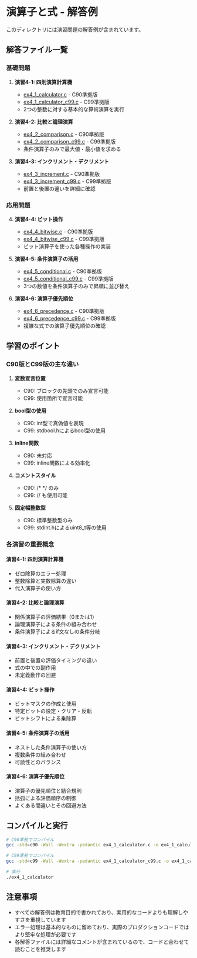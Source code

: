 # 演算子と式 - 解答例

このディレクトリには演習問題の解答例が含まれています。

## 解答ファイル一覧

### 基礎問題

1. **演習4-1: 四則演算計算機**
   - [ex4_1_calculator.c](ex4_1_calculator.c) - C90準拠版
   - [ex4_1_calculator_c99.c](ex4_1_calculator_c99.c) - C99準拠版
   - 2つの整数に対する基本的な算術演算を実行

2. **演習4-2: 比較と論理演算**
   - [ex4_2_comparison.c](ex4_2_comparison.c) - C90準拠版
   - [ex4_2_comparison_c99.c](ex4_2_comparison_c99.c) - C99準拠版
   - 条件演算子のみで最大値・最小値を求める

3. **演習4-3: インクリメント・デクリメント**
   - [ex4_3_increment.c](ex4_3_increment.c) - C90準拠版
   - [ex4_3_increment_c99.c](ex4_3_increment_c99.c) - C99準拠版
   - 前置と後置の違いを詳細に確認

### 応用問題

4. **演習4-4: ビット操作**
   - [ex4_4_bitwise.c](ex4_4_bitwise.c) - C90準拠版
   - [ex4_4_bitwise_c99.c](ex4_4_bitwise_c99.c) - C99準拠版
   - ビット演算子を使った各種操作の実装

5. **演習4-5: 条件演算子の活用**
   - [ex4_5_conditional.c](ex4_5_conditional.c) - C90準拠版
   - [ex4_5_conditional_c99.c](ex4_5_conditional_c99.c) - C99準拠版
   - 3つの数値を条件演算子のみで昇順に並び替え

6. **演習4-6: 演算子優先順位**
   - [ex4_6_precedence.c](ex4_6_precedence.c) - C90準拠版
   - [ex4_6_precedence_c99.c](ex4_6_precedence_c99.c) - C99準拠版
   - 複雑な式での演算子優先順位の確認

## 学習のポイント

### C90版とC99版の主な違い

1. **変数宣言位置**
   - C90: ブロックの先頭でのみ宣言可能
   - C99: 使用箇所で宣言可能

2. **bool型の使用**
   - C90: int型で真偽値を表現
   - C99: stdbool.hによるbool型の使用

3. **inline関数**
   - C90: 未対応
   - C99: inline関数による効率化

4. **コメントスタイル**
   - C90: /* */ のみ
   - C99: // も使用可能

5. **固定幅整数型**
   - C90: 標準整数型のみ
   - C99: stdint.hによるuint8_t等の使用

### 各演習の重要概念

#### 演習4-1: 四則演算計算機
- ゼロ除算のエラー処理
- 整数除算と実数除算の違い
- 代入演算子の使い方

#### 演習4-2: 比較と論理演算
- 関係演算子の評価結果（0または1）
- 論理演算子による条件の組み合わせ
- 条件演算子によるif文なしの条件分岐

#### 演習4-3: インクリメント・デクリメント
- 前置と後置の評価タイミングの違い
- 式の中での副作用
- 未定義動作の回避

#### 演習4-4: ビット操作
- ビットマスクの作成と使用
- 特定ビットの設定・クリア・反転
- ビットシフトによる乗除算

#### 演習4-5: 条件演算子の活用
- ネストした条件演算子の使い方
- 複数条件の組み合わせ
- 可読性とのバランス

#### 演習4-6: 演算子優先順位
- 演算子の優先順位と結合規則
- 括弧による評価順序の制御
- よくある間違いとその回避方法

## コンパイルと実行

```bash
# C90準拠でコンパイル
gcc -std=c90 -Wall -Wextra -pedantic ex4_1_calculator.c -o ex4_1_calculator

# C99準拠でコンパイル
gcc -std=c99 -Wall -Wextra -pedantic ex4_1_calculator_c99.c -o ex4_1_calculator_c99

# 実行
./ex4_1_calculator
```

## 注意事項

- すべての解答例は教育目的で書かれており、実用的なコードよりも理解しやすさを重視しています
- エラー処理は基本的なものに留めており、実際のプロダクションコードではより堅牢な処理が必要です
- 各解答ファイルには詳細なコメントが含まれているので、コードと合わせて読むことを推奨します